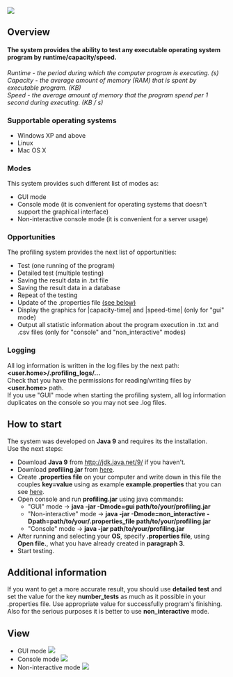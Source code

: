 ![](https://cloud.githubusercontent.com/assets/15519803/24955260/57217880-1f8b-11e7-8425-1ef022f4c7ae.jpg)
## **Overview**
#### **The system provides the ability to test any executable operating system program by runtime/capacity/speed.**
*Runtime - the period during which the computer program is executing. (s)*<br />
*Capacity - the average amount of memory (RAM) that is spent by executable program. (KB)*<br />
*Speed - the average amount of memory that the program spend per 1 second during executing. (KB / s)*<br />

### Supportable operating systems
* Windows XP and above
* Linux
* Mac OS X

### Modes
This system provides such different list of modes as:
* GUI mode
* Console mode (it is convenient for operating systems that doesn't support the graphical interface)
* Non-interactive console mode (it is convenient for a server usage)

### Opportunities
The profiling system provides the next list of opportunities:
* Test (one running of the program)
* Detailed test (multiple testing)
* Saving the result data in .txt file
* Saving the result data in a database
* Repeat of the testing
* Update of the .properties file [(see below)](#how-to-start)
* Display the graphics for |capacity-time| and |speed-time| (only for "gui" mode)
* Output all statistic information about the program execution in .txt and .csv files (only for "console" and "non_interactive" modes)


### Logging
All log information is written in the log files by the next path: **<user.home>/.profiling_logs/...<br />**
Check that you have the permissions for reading/writing files by **<user.home>** path.<br/>
If you use "GUI" mode when starting the profiling system, all log information duplicates on the console so you may not see .log files.


## How to start
The system was developed on **Java 9** and requires its the installation. <br/>
Use the next steps:
* Download **Java 9** from http://jdk.java.net/9/ if you haven't.
* Download **profiling.jar** from [here](https://github.com/tuxarb/profiling/blob/master/profiling.jar).
* Create **.properties file** on your computer and write down in this file the couples **key=value** using as example **example.properties** that you can see [here](https://github.com/tuxarb/profiling/blob/master/example.properties).
* Open console and run __profiling.jar__ using java commands:
    * "GUI" mode -> **java -jar -Dmode=gui path/to/your/profiling.jar**
    * "Non-interactive" mode -> **java -jar -Dmode=non_interactive -Dpath=path/to/your/.properties_file path/to/your/profiling.jar**
    * "Console" mode -> **java -jar path/to/your/profiling.jar**
* After running and selecting your __OS__, specify __.properties file__, using __Open file.__, what you have already created in __paragraph 3.__
* Start testing.


## Additional information
If you want to get a more accurate result, you should use **detailed test** and set the value for the key **number_tests** as much as it possible in your .properties file. Use appropriate value for successfully program's finishing. <br />
Also for the serious purposes it is better to use **non_interactive** mode.

## View
* GUI mode ![](https://user-images.githubusercontent.com/15519803/57470461-8b09a400-7291-11e9-9b73-b407aa0a190e.gif)
* Console mode ![](https://user-images.githubusercontent.com/15519803/57476959-594c0980-72a0-11e9-9e04-33c2bc0979ae.gif)
* Non-interactive mode ![](https://user-images.githubusercontent.com/15519803/57475682-792dfe00-729d-11e9-8bb2-8e98f8a1f45a.png)
